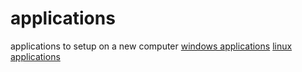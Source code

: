 # applications
applications to setup on a new computer
[windows applications](./windows.md)
[linux applications](./linux.md)
